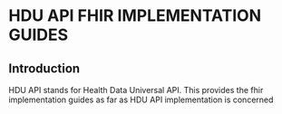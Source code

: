 # HDU API FHIR IMPLEMENTATION GUIDES

## Introduction

HDU API stands for Health Data Universal API. This provides the fhir implementation guides as far as HDU API implementation is concerned
